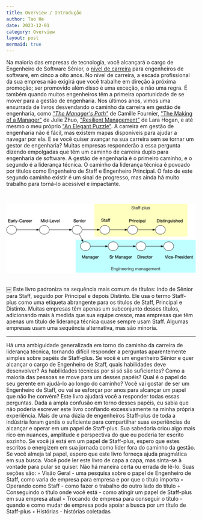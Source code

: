 ```yaml
---
title: Overview / Introdução
author: Tao He
date: 2023-12-01
category: Overview
layout: post
mermaid: true
---
```


Na maioria das empresas de tecnologia, você alcançará o cargo de Engenheiro de Software Sênior, o [nível de carreira](https://lethain.com/mailbag-beyond-career-level/) para engenheiros de software, em cinco a oito anos. No nível de carreira, a escada profissional da sua empresa não exigirá que você trabalhe em direção à próxima promoção; ser promovido além disso é uma exceção, e não uma regra. É também quando muitos engenheiros têm a primeira oportunidade de se mover para a gestão de engenharia.
Nos últimos anos, vimos uma enxurrada de livros desvendando o caminho da carreira em gestão de engenharia, como *["The Manager's Path"](https://www.amazon.com/dp/1491973897)* de Camille Fournier, ["The Making of a Manager"](https://www.amazon.com/dp/0735219567/)  de Julie Zhuo, ["Resilient Management"](https://resilient-management.com/) de Lara Hogan, e até mesmo o meu próprio ["An Elegant Puzzle"](https://www.amazon.com/dp/1732265186). A carreira em gestão de engenharia não é fácil, mas existem mapas disponíveis para ajudar a navegar por ela.
E se você quiser avançar na sua carreira sem se tornar um gestor de engenharia? Muitas empresas responderão a essa pergunta dizendo empolgadas que têm um caminho de carreira duplo para engenharia de software. A gestão de engenharia é o primeiro caminho, e o segundo é a liderança técnica. O caminho da liderança técnica é povoado por títulos como Engenheiro de Staff e Engenheiro Principal. O fato de este segundo caminho existir é um sinal de progresso, mas ainda há muito trabalho para torná-lo acessível e impactante.

<br>

![levels](/assets/introduction/levels.png)

<br>
￼
Este livro padroniza na sequência mais comum de títulos: indo de Sênior para Staff, seguido por Principal e depois Distinto. Ele usa o termo Staff-plus como uma etiqueta abrangente para os títulos de Staff, Principal e Distinto. Muitas empresas têm apenas um subconjunto desses títulos, adicionando mais à medida que sua equipe cresce, mas empresas que têm apenas um título de liderança técnica quase sempre usam Staff. Algumas empresas usam uma sequência alternativa, mas são minoria.

--------------

Há uma ambiguidade generalizada em torno do caminho da carreira de liderança técnica, tornando difícil responder a perguntas aparentemente simples sobre papéis de Staff-plus. Se você é um engenheiro Sênior e quer alcançar o cargo de Engenheiro de Staff, quais habilidades deve desenvolver? As habilidades técnicas por si só são suficientes? Como a maioria das pessoas se move para um desses papéis? Qual é o papel do seu gerente em ajudá-lo ao longo do caminho? Você vai gostar de ser um Engenheiro de Staff, ou vai se esforçar por anos para alcançar um papel que não lhe convém? Este livro ajudará você a responder todas essas perguntas.
Dada a ampla confusão em torno desses papéis, eu sabia que não poderia escrever este livro confiando excessivamente na minha própria experiência. Mais de uma dúzia de engenheiros Staff-plus de toda a indústria foram gentis o suficiente para compartilhar suas experiências de alcançar e operar em um papel de Staff-plus. Sua sabedoria criou algo mais rico em nuances, amplitude e perspectiva do que eu poderia ter escrito sozinho.
Se você já está em um papel de Staff-plus, espero que estes escritos o energizem em sua jornada como líder fora do caminho da gestão. Se você almeja tal papel, espero que este livro forneça ajuda pragmática em sua busca.
Você pode ler este livro de capa a capa, mas sinta-se à vontade para pular se quiser. Não há maneira certa ou errada de lê-lo.
Suas seções são:
◦ Visão Geral - uma pesquisa sobre o papel de Engenheiro de Staff, como varia de empresa para empresa e por que o título importa
◦ Operando como Staff - como fazer o trabalho do outro lado do título
◦ Conseguindo o título onde você está - como atingir um papel de Staff-plus em sua empresa atual
◦ Trocando de empresa para conseguir o título - quando e como mudar de empresa pode apoiar a busca por um título de Staff-plus
◦ Histórias - histórias coletadas